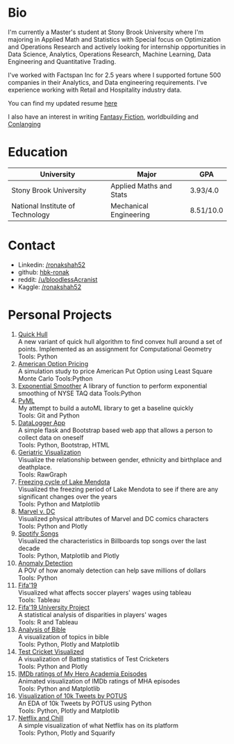# Bio
I'm currently a Master's student at Stony Brook University where I'm majoring in Applied Math and Statistics with Special focus on Optimization and Operations Research and actively looking for internship opportunities in Data Science, Analytics, Operations Research, Machine Learning, Data Engineering and Quantitative Trading.

I've worked with Factspan Inc for 2.5 years where I supported fortune 500 companies in their Analytics, and Data engineering requirements. I've experience working with Retail and Hospitality industry data.

You can find my updated resume [here](/Resume_Generic.pdf)

I also have an interest in writing [Fantasy Fiction](https://blog.ronakshah.xyz), worldbuilding and [Conlanging](https://hbk-ronak.github.io/conlang/)

# Education

|University   |Major   |GPA   |
|---|---|---|
|Stony Brook University   |Applied Maths and Stats   |3.93/4.0   |
|National Institute of Technology   |Mechanical Engineering   |8.51/10.0   |

# Contact
* Linkedin: [/ronakshah52](https://www.linkedin.com/in/ronakshah52)
* github: [hbk-ronak](https://www.github.com/hbk-ronak/)
* reddit: [/u/bloodlessAcranist](https://www.reddit.com/u/bloodlessAcranist)
* Kaggle: [/ronakshah52](https://www.kaggle.com/ronakshah52)

# Personal Projects
1. [Quick Hull](https://github.com/hbk-ronak/quickhull)<br>
        A new variant of quick hull algorithm to find convex hull around a set of points. Implemented as an assignment for Computational Geometry <br>
        Tools: Python
2. [American Option Pricing](https://github.com/hbk-ronak/AmericanOptionPricing)<br>
         A simulation study to price American Put Option using Least Square Monte Carlo
         Tools:Python
3. [Exponential Smoother](https://github.com/hbk-ronak/ExponentialSmoother)
         A library of function to perform exponential smoothing of NYSE TAQ data
         Tools:Python
4. [PyML](https://www.github.com/hbk-ronak/PyML)<br>
         My attempt to build a autoML library to get a baseline quickly<br>
         Tools: Git and Python
5. [DataLogger App](https://github.com/hbk-ronak/DataLoggerApp)<br>
         A simple flask and Bootstrap based web app that allows a person to collect data on oneself<br>
         Tools: Python, Bootstrap, HTML
6. [Geriatric Visualization](http://datascience.ronakshah.xyz/Data-Is-beautiful-Geriatric/)<br>
         Visualize the relationship between gender, ethnicity and birthplace and deathplace.<br>
         Tools: RawGraph
7. [Freezing cycle of Lake Mendota](http://datascience.ronakshah.xyz/Data-is-beautiful-freezing/)<br>
         Visualized the freezing period of Lake Mendota to see if there are any significant changes over the years<br>
         Tools: Python and Matplotlib
8. [Marvel v. DC](https://www.kaggle.com/ronakshah52/marvel-v-dc)<br>
         Visualized physical attributes of Marvel and DC comics characters<br>
         Tools: Python and Plotly
9. [Spotify Songs](https://www.kaggle.com/ronakshah52/spotifysongs)<br>
         Visualized the characteristics in Billboards top songs over the last decade<br>
         Tools: Python, Matplotlib and Plotly
10. [Anomaly Detection](http://datascience.ronakshah.xyz/anomaly-business/)<br>
         A POV of how anomaly detection can help save millions of dollars<br>
         Tools: Python
11. [Fifa'19](https://public.tableau.com/profile/ronak.shah8593#!/vizhome/Fifa19Analysis/Fifa2019)<br>
         Visualized what affects soccer players' wages using tableau<br>
         Tools: Tableau
12. [Fifa'19 University Project](https://drive.google.com/file/d/18N8Q5Pm4VG50cqVSI1HUeu74TmkdZ34A/view?usp=sharing)<br>
         A statistical analysis of disparities in players' wages<br>
         Tools: R and Tableau
13. [Analysis of Bible](https://www.kaggle.com/ronakshah52/analysis-of-bible)<br>
         A visualization of topics in bible<br>
         Tools: Python, Plotly and Matplotlib
14. [Test Cricket Visualized](https://www.kaggle.com/ronakshah52/test-cricket-visualized)<br>
         A visualization of Batting statistics of Test Cricketers<br>
         Tools: Python and Plotly
15. [IMDb ratings of My Hero Academia Episodes](https://www.kaggle.com/ronakshah52/my-hero-academia-ratings)<br>
         Animated visualization of IMDb ratings of MHA episodes<br>
         Tools: Python and Matplotlib
16. [Visualization of 10k Tweets by POTUS](https://www.kaggle.com/ronakshah52/trump-tweets)<br>
         An EDA of 10k Tweets by POTUS using Python<br>
         Tools: Python, Plotly and Matplotlib
17. [Netflix and Chill](https://www.kaggle.com/ronakshah52/netflix-and-chill/)<br>
         A simple visualization of what Netflix has on its platform<br>
         Tools: Python, Plotly and Squarify
